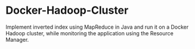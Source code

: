 # Docker-Hadoop-Cluster
Implement inverted index using MapReduce in Java and run it on a Docker Hadoop cluster, while monitoring the application using the Resource Manager.
